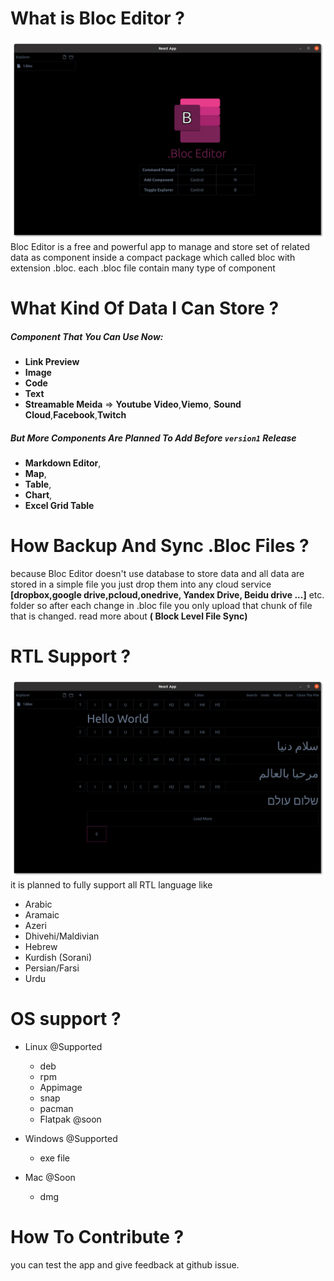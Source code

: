 # What is Bloc Editor ?
![light main](./screenshots/dark_main.png)
Bloc Editor is a free and powerful app to manage and store set of related data as component inside a compact package which called bloc with extension .bloc. each .bloc file contain many type of component
# What Kind Of Data I Can Store ?
##### Component That You Can Use Now:

- **Link Preview**
- **Image** 
- **Code**
- **Text** 
- **Streamable Meida** => **Youtube Video**,**Viemo**, **Sound Cloud**,**Facebook**,**Twitch**
##### But More Components Are Planned To Add Before `version1` Release
- **Markdown Editor**, 
 - **Map**, 
 - **Table**,
 - **Chart**,
 - **Excel Grid Table**
# How Backup And Sync .Bloc Files ?
because Bloc Editor doesn't use database to store data and all data are stored in a simple file you just drop them into any cloud service **[dropbox,google drive,pcloud,onedrive, Yandex Drive, Beidu drive ...]** etc. folder so after each change in .bloc file you only upload that chunk of file that is changed. 
read more about **( Block Level File Sync)**
# RTL Support ?
![light main](./screenshots/rtl.png)
it is planned to fully support all RTL language like 
- Arabic
- Aramaic
- Azeri
- Dhivehi/Maldivian
- Hebrew
- Kurdish (Sorani)
- Persian/Farsi
- Urdu
# OS support ?
- Linux @Supported
    - deb
    - rpm
    - Appimage
    - snap
    - pacman
    - Flatpak @soon

- Windows @Supported
    - exe file

- Mac @Soon
    - dmg 

# How To Contribute ?
you can test the app and give feedback at github issue.